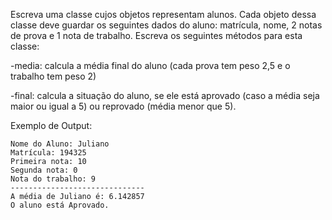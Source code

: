 Escreva uma classe cujos objetos representam alunos. Cada objeto dessa classe deve guardar os seguintes dados do aluno: matrícula, nome, 2 notas de prova e 1 nota de trabalho. Escreva os seguintes métodos para esta classe:

-media: calcula a média final do aluno (cada prova tem peso 2,5 e o trabalho tem peso 2)

-final: calcula a situação do aluno, se ele está aprovado (caso a média seja maior ou igual a 5) ou reprovado (média menor que 5).

Exemplo de Output:
~~~
Nome do Aluno: Juliano
Matrícula: 194325
Primeira nota: 10
Segunda nota: 0
Nota do trabalho: 9
------------------------------
A média de Juliano é: 6.142857
O aluno está Aprovado.
~~~